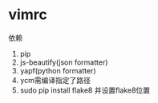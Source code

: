 # vimrc
依赖
1. pip
2. js-beautify(json formatter)
3. yapf(python formatter)
4. ycm需编译指定了路径
5. sudo pip install flake8 并设置flake8位置
